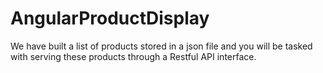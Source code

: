 # AngularProductDisplay
We have built a list of products stored in a json file and you will be tasked with serving these  products through a Restful API interface.
